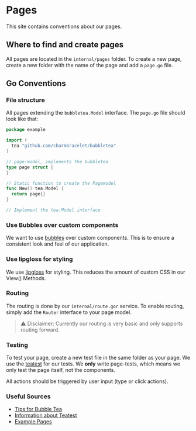 # Pages

This site contains conventions about our pages.

## Where to find and create pages

All pages are located in the `internal/pages` folder. To create a new page,
create a new folder with the name of the page and add a `page.go` file.

## Go Conventions

### File structure

All pages extending the `bubbletea.Model` interface. The `page.go` file
should look like that:

```go
package example

import (
  tea "github.com/charmbracelet/bubbletea"
)

// page-model, implements the bubbletea
type page struct {
}

// Static function to create the Pagemodel
func New() tea.Model {
  return page{}
}

// Implement the tea.Model interface
```

### Use Bubbles over custom components

We want to use [bubbles](https://github.com/charmbracelet/bubbles)
over custom components. This is to ensure a consistent look and feel of our
application.

### Use lipgloss for styling

We use [lipgloss](https://github.com/charmbracelet/lipgloss) for styling.
This reduces the amount of custom CSS in our View() Methods.

### Routing

The routing is done by our `internal/route.gor` service. To enable routing,
simply add the `Router` interface to your page model.

> :warning: Disclaimer: Currently our routing is very basic and only supports
> routing forward.

### Testing

To test your page, create a new test file in the same folder as your page.
We use the [teatest](https://charm.sh/blog/teatest/) for our tests. We **only**
write page-tests, which means we only test the page itself, not the components.

All actions should be triggered by user input (type or click actions).

### Useful Sources

- [Tips for Bubble Tea](https://leg100.github.io/en/posts/building-bubbletea-programs/)
- [Information about Teatest](https://charm.sh/blog/teatest/)
- [Example Pages](https://github.com/charmbracelet/bubbletea/tree/main/examples)
